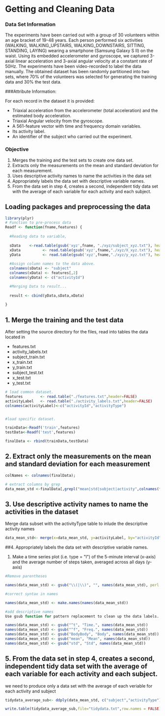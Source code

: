 # Getting and Cleaning Data

### Data Set Information
The experiments have been carried out with a group of 30 volunteers within an age bracket of 19-48 years. Each person performed six activities (WALKING, WALKING_UPSTAIRS, WALKING_DOWNSTAIRS, SITTING, STANDING, LAYING) wearing a smartphone (Samsung Galaxy S II) on the waist. Using its embedded accelerometer and gyroscope, we captured 3-axial linear acceleration and 3-axial angular velocity at a constant rate of 50Hz. The experiments have been video-recorded to label the data manually. The obtained dataset has been randomly partitioned into two sets, where 70% of the volunteers was selected for generating the training data and 30% the test data. 


###Attribute Information:

For each record in the dataset it is provided: 
- Triaxial acceleration from the accelerometer (total acceleration) and the estimated body acceleration. 
- Triaxial Angular velocity from the gyroscope. 
- A 561-feature vector with time and frequency domain variables. 
- Its activity label. 
- An identifier of the subject who carried out the experiment.


### Objective

1. Merges the training and the test sets to create one data set.
2. Extracts only the measurements on the mean and standard deviation for each measurement.
3. Uses descriptive activity names to name the activities in the data set
4. Appropriately labels the data set with descriptive variable names.
5. From the data set in step 4, creates a second, independent tidy data set with the average of each variable for each activity and each subject.


## Loading packages and preprocessing the data


```r
library(plyr) 
# Function to pre-process data
Readf <- function(fname,features) {
  
  #Reading data to variable, 
  
  sData    <-read.table(gsub('xyz',fname, "./xyz/subject_xyz.txt"), header=FALSE)
  xData          <- read.table(gsub('xyz',fname,"./xyz/X_xyz.txt"), header=FALSE)
  yData          <- read.table(gsub('xyz',fname,"./xyz/y_xyz.txt"), header=FALSE)
  
  #Assign column names to the data above.
  colnames(sData) <- "subject"
  colnames(xData) <- features[,2]
  colnames(yData) <- c("activityId")

  #Merging Data to result...
  
  result <- cbind(yData,sData,xData)
  
}
```




## 1. Merge the training and the test data
After setting the source directory for the files, read into tables the data located in
- features.txt
- activity_labels.txt
- subject_train.txt
- x_train.txt
- y_train.txt
- subject_test.txt
- x_test.txt
- y_test.txt

```r
# load common dataset.
features        <- read.table("./features.txt",header=FALSE)
activityLabel   <- read.table("./activity_labels.txt",header=FALSE)
colnames(activityLabel)<-c("activityId","activityType")


#load specific dataset.

trainData<-Readf('train',features)
testData<-Readf('test',features)

finalData <- rbind(trainData,testData)
```

## 2. Extract only the measurements on the mean and standard deviation for each measurement

```r
colNames <- colnames(finalData);

# extract columns by grep
data_mean_std <-finalData[,grepl("mean|std|subject|activity",colnames(finalData))]
```
## 3. Use descriptive activity names to name the activities in the dataset

Merge data subset with the activityType table to inlude the descriptive activity names

```r
data_mean_std<- merge(x=data_mean_std, y=activityLabel, by="activityId")
```


##4. Appropriately labels the data set with descriptive variable names.
1. Make a time series plot (i.e. type = "l") of the 5-minute interval (x-axis) and the average number of steps taken, averaged across all days (y-axis)



```r
#Remove parentheses

names(data_mean_std) <- gsub("\\(|\\)", "", names(data_mean_std), perl  = TRUE)

#correct syntax in names

names(data_mean_std) <- make.names(names(data_mean_std))

#add descriptive names
Use gsub function for pattern replacement to clean up the data labels.

names(data_mean_std) <- gsub("^t", "Time.", names(data_mean_std))
names(data_mean_std) <- gsub("^f", "Freq.", names(data_mean_std))
names(data_mean_std) <- gsub("BodyBody", "Body", names(data_mean_std))
names(data_mean_std) <- gsub("mean", "Mean", names(data_mean_std))
names(data_mean_std) <- gsub("std", "Std", names(data_mean_std))
```
## 5. From the data set in step 4, creates a second, independent tidy data set with the average of each variable for each activity and each subject.
we need to produce only a data set with the average of each veriable for each activity and subject



```r
tidydata_average_sub<- ddply(data_mean_std, c("subject","activityType"), numcolwise(mean))

write.table(tidydata_average_sub,file="tidydata.txt",row.names = FALSE)
```

